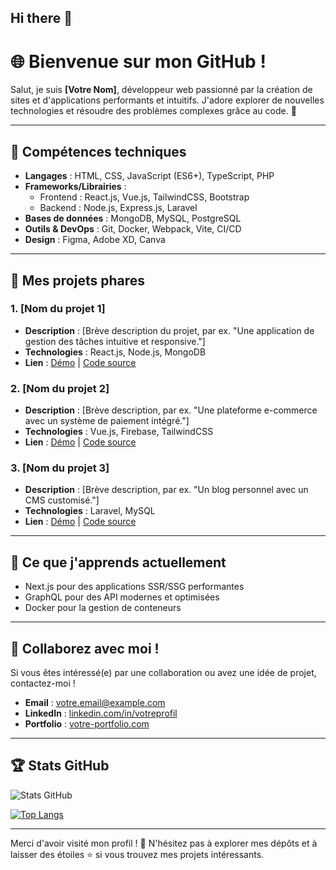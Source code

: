 ## Hi there 👋

# 🌐 Bienvenue sur mon GitHub !

Salut, je suis **[Votre Nom]**, développeur web passionné par la création de sites et d'applications performants et intuitifs. J'adore explorer de nouvelles technologies et résoudre des problèmes complexes grâce au code. 🚀

---

## 🔧 Compétences techniques

- **Langages** : HTML, CSS, JavaScript (ES6+), TypeScript, PHP
- **Frameworks/Librairies** :
  - Frontend : React.js, Vue.js, TailwindCSS, Bootstrap
  - Backend : Node.js, Express.js, Laravel
- **Bases de données** : MongoDB, MySQL, PostgreSQL
- **Outils & DevOps** : Git, Docker, Webpack, Vite, CI/CD
- **Design** : Figma, Adobe XD, Canva

---

## 📂 Mes projets phares

### 1. **[Nom du projet 1]**
   - **Description** : [Brève description du projet, par ex. "Une application de gestion des tâches intuitive et responsive."]
   - **Technologies** : React.js, Node.js, MongoDB
   - **Lien** : [Démo](https://exemple.com) | [Code source](https://github.com/utilisateur/projet1)

### 2. **[Nom du projet 2]**
   - **Description** : [Brève description, par ex. "Une plateforme e-commerce avec un système de paiement intégré."]
   - **Technologies** : Vue.js, Firebase, TailwindCSS
   - **Lien** : [Démo](https://exemple.com) | [Code source](https://github.com/utilisateur/projet2)

### 3. **[Nom du projet 3]**
   - **Description** : [Brève description, par ex. "Un blog personnel avec un CMS customisé."]
   - **Technologies** : Laravel, MySQL
   - **Lien** : [Démo](https://exemple.com) | [Code source](https://github.com/utilisateur/projet3)

---

## 🌱 Ce que j'apprends actuellement

- Next.js pour des applications SSR/SSG performantes
- GraphQL pour des API modernes et optimisées
- Docker pour la gestion de conteneurs

---

## 🤝 Collaborez avec moi !

Si vous êtes intéressé(e) par une collaboration ou avez une idée de projet, contactez-moi !

- **Email** : [votre.email@example.com](mailto:votre.email@example.com)
- **LinkedIn** : [linkedin.com/in/votreprofil](https://linkedin.com/in/votreprofil)
- **Portfolio** : [votre-portfolio.com](https://votre-portfolio.com)

---

## 🏆 Stats GitHub

![Stats GitHub](https://github-readme-stats.vercel.app/api?username=FarCodeFR&show_icons=true&theme=radical)

[![Top Langs](https://github-readme-stats.vercel.app/api/top-langs/?username=FarCodeFR&layout=compact)](https://github.com/anuraghazra/github-readme-stats)

---

Merci d'avoir visité mon profil ! 🌟 N'hésitez pas à explorer mes dépôts et à laisser des étoiles ⭐ si vous trouvez mes projets intéressants.
